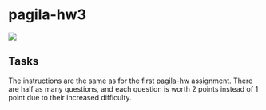 # pagila-hw3
[![](https://github.com/kushpetal/pagila-hw3/workflows/tests/badge.svg)](https://github.com/kushpetal/pagila-hw3/actions?query=workflow%3Atests)

## Tasks

The instructions are the same as for the first [pagila-hw](https://github.com/mikeizbicki/pagila-hw) assignment.
There are half as many questions, and each question is worth 2 points instead of 1 point due to their increased difficulty.
